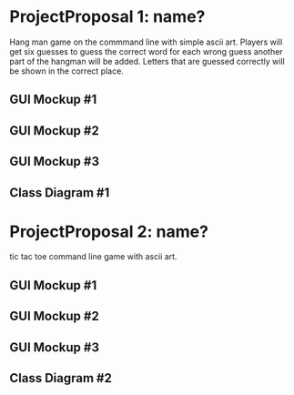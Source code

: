 # ProjectProposal 1: name?
Hang man game on the commmand line with simple ascii art. Players will get six guesses to guess the correct word for each wrong guess another part of the hangman will be added. Letters that are guessed correctly will be shown in the correct place.

## GUI Mockup #1

## GUI Mockup #2

## GUI Mockup #3

## Class Diagram #1


# ProjectProposal 2: name?
tic tac toe command line game with ascii art.

## GUI Mockup #1

## GUI Mockup #2

## GUI Mockup #3

## Class Diagram #2
